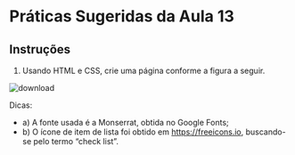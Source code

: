 # Práticas Sugeridas da Aula 13


## Instruções

1. Usando HTML e CSS, crie uma página conforme a figura a seguir. 

![download](assets/pagina.jpg)

Dicas: 
- a) A fonte usada é a Monserrat, obtida no Google Fonts; 
- b) O ícone de item de lista foi obtido em https://freeicons.io, buscando-se pelo termo “check list”. 
